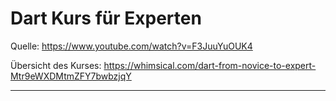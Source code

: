 # Dart Kurs für Experten

Quelle: https://www.youtube.com/watch?v=F3JuuYuOUK4

Übersicht des Kurses: https://whimsical.com/dart-from-novice-to-expert-Mtr9eWXDMtmZFY7bwbzjqY

---

